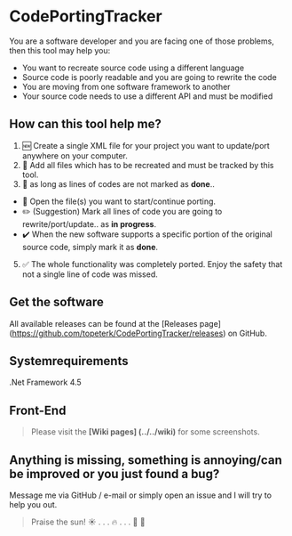 # CodePortingTracker

You are a software developer and you are facing one of those problems, then this tool may help you:  
* You want to recreate source code using a different language
* Source code is poorly readable and you are going to rewrite the code
* You are moving from one software framework to another
* Your source code needs to use a different API and must be modified


## How can this tool help me?
1. :new: Create a single XML file for your project you want to update/port anywhere on your computer.  
2. :open_file_folder: Add all files which has to be recreated and must be tracked by this tool.  
3. :repeat: as long as lines of codes are not marked as __done__..
  * :page_facing_up: Open the file(s) you want to start/continue porting.  
  * :pencil2: (Suggestion) Mark all lines of code you are going to rewrite/port/update.. as __in progress__.  
  * :heavy_check_mark: When the new software supports a specific portion of the original source code, simply mark it as __done__.  
5. :white_check_mark: The whole functionality was completely ported. Enjoy the safety that not a single line of code was missed.  

## Get the software
All available releases can be found at the [Releases page] (https://github.com/topeterk/CodePortingTracker/releases) on GitHub.

## Systemrequirements
.Net Framework 4.5

## Front-End
> Please visit the **[Wiki pages] (../../wiki)** for some screenshots.

## Anything is missing, something is annoying/can be improved or you just found a bug?
Message me via GitHub / e-mail or simply open an issue and I will try to help you out.  
  
  
  
> Praise the sun!  :sunny: . . . :fire: . . .  :running: :dash: 